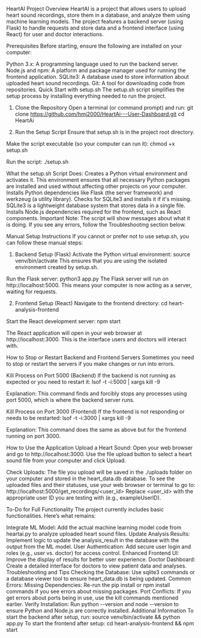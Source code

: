 HeartAI Project
Overview
HeartAI is a project that allows users to upload heart sound recordings, store them in a database, and analyze them using machine learning models. The project features a backend server (using Flask) to handle requests and store data and a frontend interface (using React) for user and doctor interactions.

Prerequisites
Before starting, ensure the following are installed on your computer:

Python 3.x: A programming language used to run the backend server.
Node.js and npm: A platform and package manager used for running the frontend application.
SQLite3: A database used to store information about uploaded heart sound recordings.
Git: A tool for downloading code from repositories.
Quick Start with setup.sh
The setup.sh script simplifies the setup process by installing everything needed to run the project.

1. Clone the Repository
Open a terminal (or command prompt) and run: git clone https://github.com/hmj2000/HeartAi---User-Dashboard.git
 cd HeartAi



2. Run the Setup Script
Ensure that setup.sh is in the project root directory.

Make the script executable (so your computer can run it): chmod +x setup.sh

Run the script: ./setup.sh

What the setup.sh Script Does:
Creates a Python virtual environment and activates it. This environment ensures that all necessary Python packages are installed and used without affecting other projects on your computer.
Installs Python dependencies like Flask (the server framework) and werkzeug (a utility library).
Checks for SQLite3 and installs it if it's missing. SQLite3 is a lightweight database system that stores data in a single file.
Installs Node.js dependencies required for the frontend, such as React components.
Important Note:
The script will show messages about what it is doing. If you see any errors, follow the Troubleshooting section below.

Manual Setup Instructions
If you cannot or prefer not to use setup.sh, you can follow these manual steps:

1. Backend Setup (Flask)
Activate the Python virtual environment: source venv/bin/activate
This ensures that you are using the isolated environment created by setup.sh.

Run the Flask server: python3 app.py
The Flask server will run on http://localhost:5000. This means your computer is now acting as a server, waiting for requests.

2. Frontend Setup (React)
Navigate to the frontend directory: cd heart-analysis-frontend

Start the React development server: npm start

The React application will open in your web browser at http://localhost:3000. This is the interface users and doctors will interact with.

How to Stop or Restart Backend and Frontend Servers
Sometimes you need to stop or restart the servers if you make changes or run into errors.

Kill Process on Port 5000 (Backend)
If the backend is not running as expected or you need to restart it: lsof -t -i:5000 | xargs kill -9

Explanation: This command finds and forcibly stops any processes using port 5000, which is where the backend server runs.

Kill Process on Port 3000 (Frontend)
If the frontend is not responding or needs to be restarted: lsof -t -i:3000 | xargs kill -9

Explanation: This command does the same as above but for the frontend running on port 3000.

How to Use the Application
Upload a Heart Sound: Open your web browser and go to http://localhost:3000. Use the file upload button to select a heart sound file from your computer and click Upload.

Check Uploads: The file you upload will be saved in the ./uploads folder on your computer and stored in the heart_data.db database. To see the uploaded files and their statuses, use your web browser or terminal to go to: http://localhost:5000/get_recordings/<user_id> Replace <user_id> with the appropriate user ID you are testing with (e.g., exampleUserID).

To-Do for Full Functionality
The project currently includes basic functionalities. Here’s what remains:

Integrate ML Model: Add the actual machine learning model code from heartai.py to analyze uploaded heart sound files.
Update Analysis Results: Implement logic to update the analysis_result in the database with the output from the ML model.
User Authentication: Add secure user login and roles (e.g., user vs. doctor) for access control.
Enhanced Frontend UI: Improve the display of results for better user experience.
Doctor Dashboard: Create a detailed interface for doctors to view patient data and analyses.
Troubleshooting and Tips
Checking the Database: Use sqlite3 commands or a database viewer tool to ensure heart_data.db is being updated.
Common Errors:
Missing Dependencies: Re-run the pip install or npm install commands if you see errors about missing packages.
Port Conflicts: If you get errors about ports being in use, use the kill commands mentioned earlier.
Verify Installation: Run python --version and node --version to ensure Python and Node.js are correctly installed.
Additional Information
To start the backend after setup, run: source venv/bin/activate && python app.py
To start the frontend after setup: cd heart-analysis-frontend && npm start

